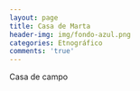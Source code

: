 ```yaml
---
layout: page
title: Casa de Marta
header-img: img/fondo-azul.png
categories: Etnográfico
comments: 'true'
---
```



Casa de campo

<div class="photos">
</div>
